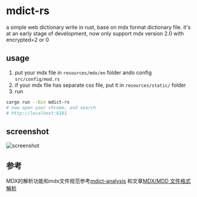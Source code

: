 # mdict-rs

a simple web dictionary write in rust, base on mdx format dictionary file.
it's at an early stage of development, now only support mdx version 2.0 with encrypted=2 or 0

## usage

1. put your mdx file in `resources/mdx/en` folder ando config `src/config/mod.rs`
2. if your mdx file has separate css file, put it in `resources/static/` folder
3. run

```bash
cargo run --bin mdict-rs
# now open your chrome, and search
# http://localhost:8181
```

## screenshot

![screenshot](screenshot.jpg)

## 参考

MDX的解析功能和mdx文件规范参考[mdict-analysis](https://bitbucket.org/xwang/mdict-analysis/src/master/)
和文章[MDX/MDD 文件格式解析](http://einverne.github.io/post/2018/08/mdx-mdd-file-format.html)
